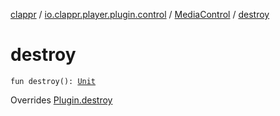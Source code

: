 [clappr](../../index.md) / [io.clappr.player.plugin.control](../index.md) / [MediaControl](index.md) / [destroy](./destroy.md)

# destroy

`fun destroy(): `[`Unit`](https://kotlinlang.org/api/latest/jvm/stdlib/kotlin/-unit/index.html)

Overrides [Plugin.destroy](../../io.clappr.player.plugin/-plugin/destroy.md)

